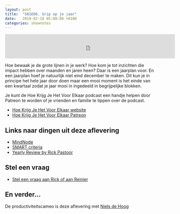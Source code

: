 ```yaml
---
layout: post
title:  "S01E06. Grip op je jaar"
date:   2019-02-18 05:00:00 +0100
categories: shownotes
---
```


<iframe width="560" height="80" scrolling="no" frameborder="no" src="https://fireside.fm/s/R68v5wVn+3BVcU4T9/iframe"></iframe>

Hoe bewaak je de grote lijnen in je werk? Hoe kom je tot inzichten die impact hebben over maanden en jaren heen? Daar is een jaarplan voor. En een jaarplan hoef je natuurlijk niet eind december te maken. Dit kun je in principe het hele jaar door doen maar een mooi moment is het einde van een kwartaal zodat je jaar mooi in ingedeeld in begrijpelijke blokken.

Je kunt de Hoe Krijg Je Het Voor Elkaar podcast een handje helpen door Patreon te worden of je vrienden en familie te tippen over de podcast.

- [Hoe Krijg Je Het Voor Elkaar website](https://hoekrijgjehetvoorelkaar.nl)
- [Hoe Krijg Je Het Voor Elkaar Patreon](http://patreon.com/reinier)

## Links naar dingen uit deze aflevering

- [MindNode](https://mindnode.com/)
- [SMART criteria](https://en.wikipedia.org/wiki/SMART_criteria)
- [Yearly Review by Rick Pastoor](https://rickpastoor.com/sections/yearlyreview.html)

## Stel een vraag

- [Stel een vraag aan Rick of aan Reinier](https://hoekrijgjehetvoorelkaar.nl/stel-een-vraag/)

## En verder…

De productiviteitscameo is deze aflevering met [Niels de Hoog](https://twitter.com/nielsify)